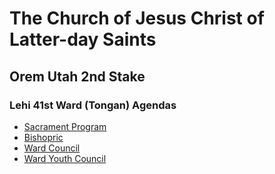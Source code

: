 # The Church of Jesus Christ of Latter-day Saints
## Orem Utah 2nd Stake
### Lehi 41st Ward (Tongan) Agendas

* [Sacrament Program](https://bulawebops.github.io/bulawebops.github.io-fataha/sacrament.md)
* [Bishopric](https://bulawebops.github.io/bulawebops.github.io-fataha/bishopric.md)
* [Ward Council](https://bulawebops.github.io/bulawebops.github.io-fataha/ward-council.md)
* [Ward Youth Council](https://bulawebops.github.io/bulawebops.github.io-fataha/ward-youth-council.md)
